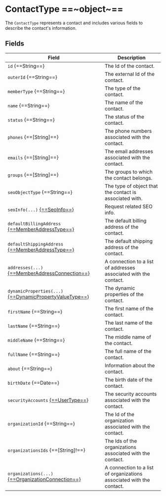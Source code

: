 # ContactType ==~object~==

The `ContactType` represents a contact and includes various fields to describe the contact's information.

## Fields

| Field                                                                       	| Description                                                     	|
|----------------------------------------------------------------------------	|-----------------------------------------------------------------	|
| `id` {==String==}             	                                            | The Id of the contact.                                          	|
| `outerId` {==String==}        	                                            | The external Id of the contact.                                 	|
| `memberType` {==String==}     	                                            | The type of the contact.                                        	|
| `name` {==String==}           	                                            | The name of the contact.                                        	|
| `status` {==String==}         	                                            | The status of the contact.                                      	|
| `phones` {==[String]==}       	                                            | The phone numbers associated with the contact.                   	|
| `emails` {==[String]==}       	                                            | The email addresses associated with the contact.                 	|
| `groups` {==[String]==}       	                                            | The groups to which the contact belongs.                         	|
| `seoObjectType` {==String==}  	                                            | The type of object that the contact is associated with.          	|
| `seoInfo(...)` [{==SeoInfo==}](../../Catalog/objects/SeoInfo.md)              | Request related SEO info.                                       	|
| `defaultBillingAddress` [{==MemberAddressType==}](MemberAddressType.md)     	| The default billing address of the contact.                      	|
| `defaultShippingAddress` [{==MemberAddressType==}](MemberAddressType.md)    	| The default shipping address of the contact.                     	|
| `addresses(...)` [{==MemberAddressConnection==}](MemberAddressConnection.md)  | A connection to a list of addresses associated with the contact. 	|
| `dynamicProperties(...)` [{==DynamicPropertyValueType==}](../../Cart/objects/dynamic-property-value-type.md)| The dynamic properties of the contact.|
| `firstName` {==String==}      	                                            | The first name of the contact.                                  	|
| `lastName` {==String==}                                                     	| The last name of the contact.                                   	|
| `middleName` {==String==}     	                                            | The middle name of the contact.                                 	|
| `fullName` {==String==}       	                                            | The full name of the contact.                                   	|
| `about` {==String==}          	                                            | Information about the contact.                                  	|
| `birthDate` {==Date==}        	                                            | The birth date of the contact.                                  	|
| `securityAccounts` [{==UserType==}](UserType.md)                              | The security accounts associated with the contact.               	|
| `organizationId` {==String==} 	                                            | The Id of the organization associated with the contact.          	|
| `organizationsIds` {==[String]!==}                                            | The Ids of the organizations associated with the contact.        	|
| `organizations(...)` [{==OrganizationConnection==}](OrganizationConnection.md)| A connection to a list of organizations associated with the contact.|

